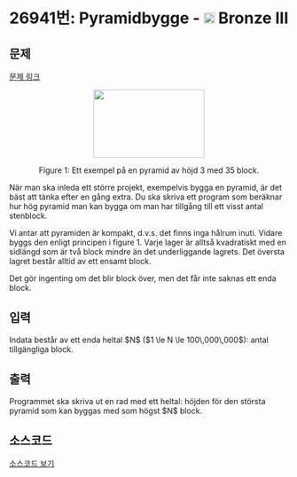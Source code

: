# 26941번: Pyramidbygge - <img src="https://static.solved.ac/tier_small/3.svg" style="height:20px" /> Bronze III

<!-- performance -->

<!-- 문제 제출 후 깃허브에 푸시를 했을 때 제출한 코드의 성능이 입력될 공간입니다.-->

<!-- end -->

## 문제

[문제 링크](https://boj.kr/26941)


<p style="text-align: center;"><img alt="" src="https://upload.acmicpc.net/99987025-e52d-4f98-a15f-87a0caa1c4dd/-/preview/" style="width: 200px; height: 123px;"></p>

<p style="text-align: center;">Figure 1: Ett exempel på en pyramid av höjd 3 med 35 block.</p>

<p>När man ska inleda ett större projekt, exempelvis bygga en pyramid, är det bäst att tänka efter en gång extra. Du ska skriva ett program som beräknar hur hög pyramid man kan bygga om man har tillgång till ett visst antal stenblock.</p>

<p>Vi antar att pyramiden är kompakt, d.v.s. det finns inga hålrum inuti. Vidare byggs den enligt principen i figure 1. Varje lager är alltså kvadratiskt med en sidlängd som är två block mindre än det underliggande lagrets. Det översta lagret består alltid av ett ensamt block.</p>

<p>Det gör ingenting om det blir block över, men det får inte saknas ett enda block.</p>



## 입력


<p>Indata består av ett enda heltal $N$ ($1 \le N \le 100\,000\,000$): antal tillgängliga block.</p>



## 출력


<p>Programmet ska skriva ut en rad med ett heltal: höjden för den största pyramid som kan byggas med som högst $N$ block.</p>



## 소스코드

[소스코드 보기](Pyramidbygge.py)